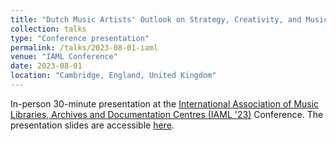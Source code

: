 ```yaml
---
title: "Dutch Music Artists' Outlook on Strategy, Creativity, and Music Streaming Platform Influence During and After the COVID-19 Pandemic"
collection: talks
type: "Conference presentation"
permalink: /talks/2023-08-01-iaml
venue: "IAML Conference"
date: 2023-08-01
location: "Cambridge, England, United Kingdom"
---
```


In-person 30-minute presentation at the [International Association of Music Libraries, Archives and Documentation Centres (IAML '23)](https://iaml2023.org/) Conference.
The presentation slides are accessible [here](https://www.iaml.info/sites/default/files/pdf/iaml2023_-_karlijn_dinnissen_-_presentation.pdf).
